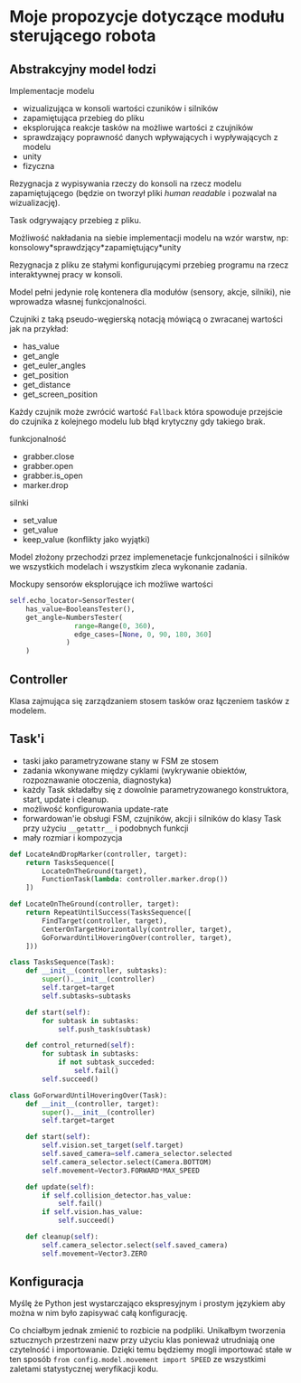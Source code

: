 # Moje propozycje dotyczące modułu sterującego robota 
## Abstrakcyjny model łodzi
Implementacje modelu
  - wizualizująca w konsoli wartości czuników i silników
  - zapamiętująca przebieg do pliku
  - eksplorująca reakcje tasków na możliwe wartości z czujników
  - sprawdzający poprawność danych wpływających i wypływających z modelu
  - unity
  - fizyczna

Rezygnacja z wypisywania rzeczy do konsoli na rzecz modelu zapamiętującego (będzie on tworzył pliki *human readable* i pozwalał na wizualizację).

Task odgrywający przebieg z pliku.

Możliwość nakładania na siebie implementacji modelu na wzór warstw, np: konsolowy\*sprawdzjący\*zapamiętujący\*unity

Rezygnacja z pliku ze stałymi konfigurującymi przebieg programu na rzecz interaktywnej pracy w konsoli.

Model pełni jedynie rolę kontenera dla modułów (sensory, akcje, silniki), nie wprowadza własnej funkcjonalności.

Czujniki z taką pseudo-węgierską notacją mówiącą o zwracanej wartości jak na przykład:
- has_value 
- get_angle 
- get_euler_angles 
- get_position 
- get_distance 
- get_screen_position 

Każdy czujnik może zwrócić wartość `Fallback` która spowoduje przejście do czujnika z kolejnego modelu lub błąd krytyczny gdy takiego brak.

funkcjonalność
- grabber.close
- grabber.open
- grabber.is_open
- marker.drop

silnki
- set_value 
- get_value 
- keep_value (konflikty jako wyjątki)

Model złożony przechodzi przez implemenetacje funkcjonalności i silników we wszystkich modelach i wszystkim zleca wykonanie zadania.

Mockupy sensorów eksplorujące ich możliwe wartości
```python
self.echo_locator=SensorTester(
    has_value=BooleansTester(),
    get_angle=NumbersTester(
                range=Range(0, 360), 
                edge_cases=[None, 0, 90, 180, 360]
              )
    )
```

## Controller
Klasa zajmująca się zarządzaniem stosem tasków oraz łączeniem tasków z modelem.

## Task'i
- taski jako parametryzowane stany w FSM ze stosem 
- zadania wkonywane między cyklami (wykrywanie obiektów, rozpoznawanie otoczenia, diagnostyka)
- każdy Task składałby się z dowolnie parametryzowanego konstruktora, start, update i cleanup.
- możliwość konfigurowania update-rate 
- forwardowan'ie obsługi FSM, czujników, akcji i silników do klasy Task przy użyciu `__getattr__` i podobnych funkcji
- mały rozmiar i kompozycja

```python
def LocateAndDropMarker(controller, target):
    return TasksSequence([
        LocateOnTheGround(target),
        FunctionTask(lambda: controller.marker.drop())
    ])

def LocateOnTheGround(controller, target):
    return RepeatUntilSuccess(TasksSequence([
        FindTarget(controller, target),
        CenterOnTargetHorizontally(controller, target),
        GoForwardUntilHoveringOver(controller, target),
    ]))

class TasksSequence(Task):
    def __init__(controller, subtasks):
        super().__init__(controller)
        self.target=target
        self.subtasks=subtasks

    def start(self):
        for subtask in subtasks:
            self.push_task(subtask)

    def control_returned(self):
        for subtask in subtasks:
            if not subtask_succeded:
                self.fail()
        self.succeed()

class GoForwardUntilHoveringOver(Task):
    def __init__(controller, target):
        super().__init__(controller)
        self.target=target

    def start(self):
        self.vision.set_target(self.target)
        self.saved_camera=self.camera_selector.selected
        self.camera_selector.select(Camera.BOTTOM)
        self.movement=Vector3.FORWARD*MAX_SPEED

    def update(self):
        if self.collision_detector.has_value:
            self.fail()
        if self.vision.has_value:
            self.succeed()

    def cleanup(self):
        self.camera_selector.select(self.saved_camera)
        self.movement=Vector3.ZERO
```

## Konfiguracja
Myślę że Python jest wystarczająco ekspresyjnym i prostym językiem aby można w nim było zapisywać całą konfigurację.

Co chciałbym jednak zmienić to rozbicie na podpliki. Unikałbym tworzenia sztucznych przestrzeni nazw przy użyciu klas ponieważ utrudniają one czytelność i importowanie. Dzięki temu będziemy mogli importować stałe w ten sposób `from config.model.movement import SPEED` ze wszystkimi zaletami statystycznej weryfikacji kodu.